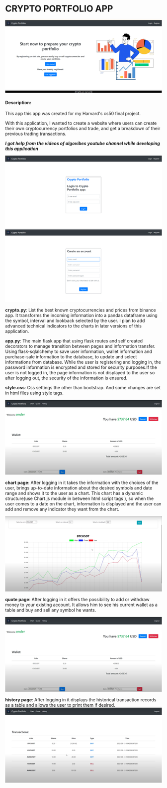 # CRYPTO PORTFOLIO APP
![appearence of main page][1]
#### Description:

This app this app was created for my Harvard's cs50 final project.

With this application, I wanted to create a website where users can create 
their own cryptocurrency portfolios and trade, 
and get a breakdown of their previous trading transactions. 

***I got help from the videos of algovibes youtube channel while developing this application***

![login][2]  ![register][3]

**crypto.py**: List the best known cryptocurrencies and prices from binance app. It transforms the incoming information into a pandas dataframe using the symbol, interval and lookback selected by the user. I plan to add advanced technical indicators to the charts in later versions of this application.

**app.py**: The main flask app that using flask routes and self created decorators to manage transition between pages and information transfer. Using flask-sqlalchemy to save user information, wallet information and purchase-sale information to the database, to update and select informations from database. While the user is registering and logging in, the password information is encrypted and stored for security purposes.If the user is not logged in, the page information is not displayed to the user so after logging out, the security of the information is ensured.

**style.css**: Css settings the other than bootstrap. And some changes are set in html files using style tags.

![apperance of main page][4]

**chart page**: After logging in it takes the information with the choices of the user, brings up-to-date information about the desired symbols and date range and shows it to the user as a chart. This chart has a dynamic structure(use Chart.js module in between html script tags ), so when the user comes to a date on the chart, information is displayed and the user can add and remove any indicator they want from the chart.

![chart][6]

**quote page**: After logging in it offers the possibility to add or withdraw money to your existing account. It allows him to see his current wallet as a table and buy and sell any symbol he wants.

![apperance of main page][4]

**history page**: After logging in it displays the historical transaction records as a table and allows the user to print them if desired.
![history page][5]

[1]: https://raw.githubusercontent.com/ondersabahat/cs50_Final_Project-Crypto-App/master/static/images/screenshots/homePage.png
[2]: https://raw.githubusercontent.com/ondersabahat/cs50_Final_Project-Crypto-App/master/static/images/screenshots/login.png
[3]: https://raw.githubusercontent.com/ondersabahat/cs50_Final_Project-Crypto-App/master/static/images/screenshots/register.png
[4]: https://raw.githubusercontent.com/ondersabahat/cs50_Final_Project-Crypto-App/master/static/images/screenshots/mainPage2.png
[5]: https://raw.githubusercontent.com/ondersabahat/cs50_Final_Project-Crypto-App/master/static/images/screenshots/history.png
[6]: https://raw.githubusercontent.com/ondersabahat/cs50_Final_Project-Crypto-App/master/static/images/screenshots/chart.png
